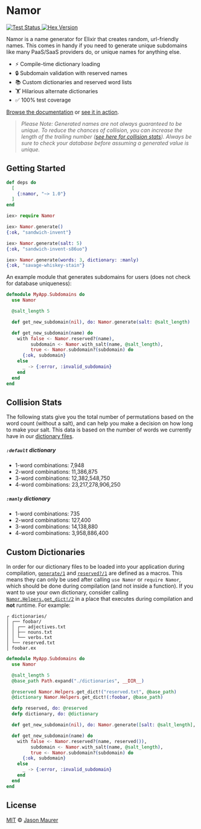 # Namor

<a href="https://github.com/jsonmaur/namor.ex/actions/workflows/test.yml">
  <img alt="Test Status" src="https://img.shields.io/github/actions/workflow/status/jsonmaur/namor.ex/test.yml?label=test&style=plastic">
</a>

<a href="https://hexdocs.pm/namor">
  <img alt="Hex Version" src="https://img.shields.io/hexpm/v/namor?style=plastic" />
</a>

Namor is a name generator for Elixir that creates random, url-friendly names. This comes in handy if you need to generate unique subdomains like many PaaS/SaaS providers do, or unique names for anything else.

* ⚡️ Compile-time dictionary loading
* 🔒 Subdomain validation with reserved names
* 📚 Custom dictionaries and reserved word lists
* 🏋️ Hilarious alternate dictionaries
* ✅ 100% test coverage

[Browse the documentation](https://hexdocs.pm/namor) or [see it in action](https://namor.jsonmaur.com).

> _Please Note: Generated names are not always guaranteed to be unique. To reduce the chances of collision, you can increase the length of the trailing number ([see here for collision stats](#collision)). Always be sure to check your database before assuming a generated value is unique._

## Getting Started

```elixir
def deps do
  [
    {:namor, "~> 1.0"}
  ]
end
```

```elixir
iex> require Namor

iex> Namor.generate()
{:ok, "sandwich-invent"}

iex> Namor.generate(salt: 5)
{:ok, "sandwich-invent-s86uo"}

iex> Namor.generate(words: 3, dictionary: :manly)
{:ok, "savage-whiskey-stain"}
```

An example module that generates subdomains for users (does not check for database uniqueness):

```elixir
defmodule MyApp.Subdomains do
  use Namor

  @salt_length 5

  def get_new_subdomain(nil), do: Namor.generate(salt: @salt_length)

  def get_new_subdomain(name) do
    with false <- Namor.reserved?(name),
         subdomain <- Namor.with_salt(name, @salt_length),
         true <- Namor.subdomain?(subdomain) do
      {:ok, subdomain}
    else
      _ -> {:error, :invalid_subdomain}
    end
  end
end
```

<a name="collision"></a>

## Collision Stats

The following stats give you the total number of permutations based on the word count (without a salt), and can help you make a decision on how long to make your salt. This data is based on the number of words we currently have in our [dictionary files](https://github.com/jsonmaur/namor.ex/tree/master/dict).

##### `:default` dictionary

- 1-word combinations: 7,948
- 2-word combinations: 11,386,875
- 3-word combinations: 12,382,548,750
- 4-word combinations: 23,217,278,906,250

##### `:manly` dictionary

- 1-word combinations: 735
- 2-word combinations: 127,400
- 3-word combinations: 14,138,880
- 4-word combinations: 3,958,886,400

## Custom Dictionaries

In order for our dictionary files to be loaded into your application during compilation, [`generate/1`](https://hexdocs.pm/namor/Namor.html#generate/1) and [`reserved?/1`](https://hexdocs.pm/namor/Namor.html#reserved?/1) are defined as a macros. This means they can only be used after calling `use Namor` or `require Namor`, which should be done during compilation (and not inside a function). If you want to use your own dictionary, consider calling [`Namor.Helpers.get_dict!/2`](https://hexdocs.pm/namor/Namor.Helpers.html#get_dict!/2) in a place that executes during compilation and **not** runtime. For example:

```
┌ dictionaries/
│ ┌── foobar/
│ │ ┌── adjectives.txt
│ │ ├── nouns.txt
│ │ └── verbs.txt
│ └── reserved.txt
│ foobar.ex
```

```elixir
defmodule MyApp.Subdomains do
  use Namor

  @salt_length 5
  @base_path Path.expand("./dictionaries", __DIR__)

  @reserved Namor.Helpers.get_dict!("reserved.txt", @base_path)
  @dictionary Namor.Helpers.get_dict!(:foobar, @base_path)

  defp reserved, do: @reserved
  defp dictionary, do: @dictionary

  def get_new_subdomain(nil), do: Namor.generate([salt: @salt_length], dictionary())

  def get_new_subdomain(name) do
    with false <- Namor.reserved?(name, reserved()),
         subdomain <- Namor.with_salt(name, @salt_length),
         true <- Namor.subdomain?(subdomain) do
      {:ok, subdomain}
    else
      _ -> {:error, :invalid_subdomain}
    end
  end
end
```

## License

[MIT](LICENSE) © [Jason Maurer](https://jsonmaur.com)

